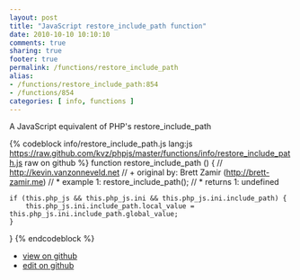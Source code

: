 ```yaml
---
layout: post
title: "JavaScript restore_include_path function"
date: 2010-10-10 10:10:10
comments: true
sharing: true
footer: true
permalink: /functions/restore_include_path
alias:
- /functions/restore_include_path:854
- /functions/854
categories: [ info, functions ]
---
```

A JavaScript equivalent of PHP's restore_include_path
<!-- more -->
{% codeblock info/restore_include_path.js lang:js https://raw.github.com/kvz/phpjs/master/functions/info/restore_include_path.js raw on github %}
function restore_include_path () {
    // http://kevin.vanzonneveld.net
    // +   original by: Brett Zamir (http://brett-zamir.me)
    // *     example 1: restore_include_path();
    // *     returns 1: undefined

    if (this.php_js && this.php_js.ini && this.php_js.ini.include_path) {
        this.php_js.ini.include_path.local_value = this.php_js.ini.include_path.global_value;
    }
}
{% endcodeblock %}
<ul>
 <li><a href="https://github.com/kvz/phpjs/blob/master/functions/info/restore_include_path.js">view on github</a></li>
 <li><a href="https://github.com/kvz/phpjs/edit/master/functions/info/restore_include_path.js">edit on github</a></li>
</ul>
